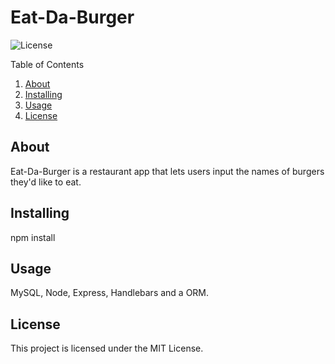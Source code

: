 # Eat-Da-Burger

  ![License](https://img.shields.io/badge/License-MIT-yellow.svg)

  Table of Contents
  1. [About](#about)
  2. [Installing](#installing)
  3. [Usage](#usage)
  4. [License](#license)
 

  ## About
  Eat-Da-Burger is a restaurant app that lets users input the names of burgers they'd like to eat.

  ## Installing
  npm install

  ## Usage
  MySQL, Node, Express, Handlebars and a ORM.

  ## License 
  This project is licensed under the MIT License.
